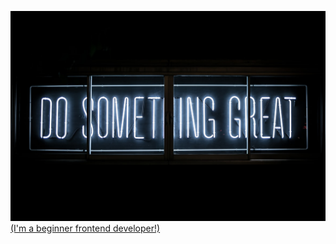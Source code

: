 [![Header](https://github.com/Nikolayhous/NikolayHous/blob/main/assets/photo-1504805572947-34fad45aed93.jpg)(I'm a beginner frontend developer!)](https://github.com/Nikolayhous)

